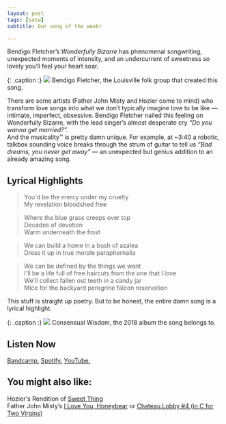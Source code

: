 ```yaml
---
layout: post
tags: [sotw]
subtitle: Our song of the week!

---
```


Bendigo Fletcher’s *Wonderfully Bizarre* has phenomenal songwriting, unexpected moments of intensity, and an undercurrent of sweetness so lovely you’ll feel your heart soar. 


{: .caption :}
![](https://i0.wp.com/atwoodmagazine.com/wp-content/uploads/2019/02/Bendigo-Fletcher-2019.jpg)
Bendigo Fletcher, the Louisville folk group that created this song.

There are some artists (Father John Misty and Hozier come to mind) who transform love songs into what we don’t typically imagine love to be like — intimate, imperfect, obsessive. Bendigo Fletcher nailed this feeling on Wonderfully Bizarre, with the lead singer’s almost desperate cry *“Do you wanna get married?”.*<br> 
And the musicality™ is pretty damn unique. For example, at ~3:40 a robotic, talkbox sounding voice breaks through the strum of guitar to tell us *“Bad dreams, you never get away” —* an unexpected but genius addition to an already amazing song.

## Lyrical Highlights


> You'd be the mercy under my cruelty <br>
> My revelation bloodshed free


> Where the blue grass creeps over top <br>
> Decades of devotion <br>
> Warm underneath the frost


> We can build a home in a bush of azalea <br>
> Dress it up in true morale paraphernalia <br>


> We can be defined by the things we want <br>
> I'll be a life full of free haircuts from the one that I love <br>
> We'll collect fallen out teeth in a candy jar <br>
> Mice for the backyard peregrine falcon reservation <br>

This stuff is straight up poetry. 
But to be honest, the entire damn song is a lyrical highlight.

{: .caption :}
![](https://f4.bcbits.com/img/a3552482767_10.jpg)
Consensual Wisdom, the 2018 album the song belongs to.

## Listen Now

[Bandcamp.](https://bendigofletcher.bandcamp.com/track/wonderfully-bizarre)
[Spotify.](https://open.spotify.com/track/3lbmdgYRVc3MkhSAu4xkTd?si=2tIgd3mxSIiZTIzzWhRxIQ)
[YouTube.](https://www.youtube.com/watch?v=brC6TTRBPR0) 

## You might also like:

Hozier's Rendition of [Sweet Thing](https://www.youtube.com/watch?v=HAbs_PYfpvQ) <br>
Father John Misty’s [I Love You, Honeybear](https://open.spotify.com/track/4l86U8arITFVBfDvYn82v7?si=Fm9m14s2QcmHxTfHpzuDog) or [Chateau Lobby #4 (in C for Two Virgins)](https://open.spotify.com/track/2eg2gvPXuwZ9FyrPaLgrXi?si=anpDt-pNTZi0Kj5z9-lwkw)
[](https://www.youtube.com/watch?v=HAbs_PYfpvQ)
